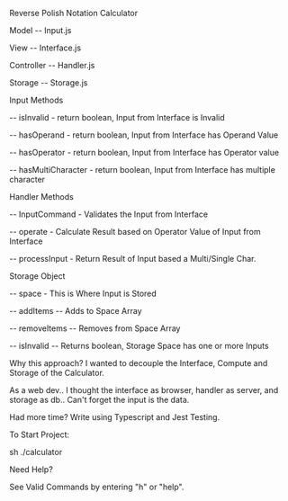 Reverse Polish Notation Calculator

Model -- Input.js

View -- Interface.js

Controller -- Handler.js

Storage -- Storage.js



Input Methods

 -- isInvalid - return boolean, Input from Interface is Invalid
 
 -- hasOperand - return boolean, Input from Interface has Operand Value
 
 -- hasOperator - return boolean, Input from Interface has Operator value
 
 -- hasMultiCharacter - return boolean, Input from Interface has multiple character



Handler Methods 

 -- InputCommand - Validates the Input from Interface
 
 -- operate - Calculate Result based on Operator Value of Input from Interface 
 
 -- processInput - Return Result of Input based a Multi/Single Char.



Storage Object

 -- space - This is Where Input is Stored 
 
 -- addItems -- Adds to Space Array
 
 -- removeItems -- Removes from Space Array
 
 -- isInvalid -- Returns boolean, Storage Space has one or more Inputs
 
Why this approach? I wanted to decouple the Interface, Compute and Storage of the Calculator. 

As a web dev.. I thought the interface as browser, handler as server, and storage as db.. Can't forget the input is the data.

Had more time? Write using Typescript and Jest Testing.

To Start Project: 

sh ./calculator



Need Help? 

See Valid Commands by entering "h" or "help".
